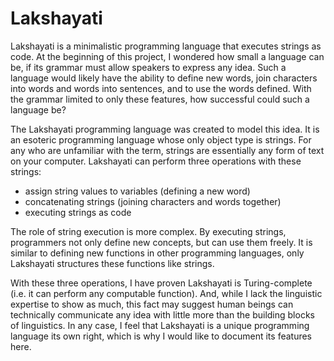 # Lakshayati
  Lakshayati is a minimalistic programming language that executes strings as code. At the beginning of this project, I wondered how small a language can be, if its grammar must allow speakers to express any idea. Such a language would likely have the ability to define new words, join characters into words and words into sentences, and to use the words defined. With the grammar limited to only these features, how successful could such a language be?

  The Lakshayati programming language was created to model this idea. It is an esoteric programming language whose only object type is strings. For any who are unfamiliar with the term, strings are essentially any form of text on your computer. Lakshayati can perform three operations with these strings:
-	assign string values to variables (defining a new word) 
-	concatenating strings (joining characters and words together)
-	executing strings as code

  The role of string execution is more complex. By executing strings, programmers not only define new concepts, but can use them freely. It is similar to defining new functions in other programming languages, only Lakshayati structures these functions like strings.

  With these three operations, I have proven Lakshayati is Turing-complete (i.e. it can perform any computable function). And, while I lack the linguistic expertise to show as much, this fact may suggest human beings can technically communicate any idea with little more than the building blocks of linguistics. In any case, I feel that Lakshayati is a unique programming language its own right, which is why I would like to document its features here.

